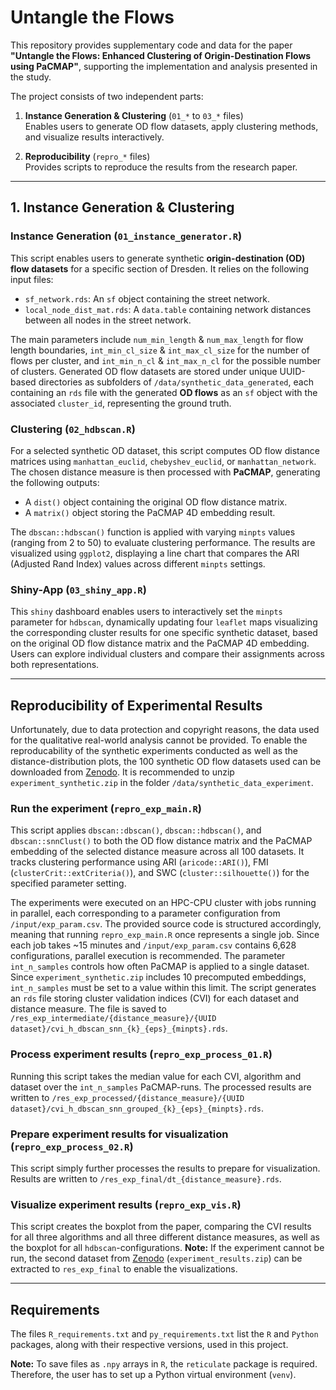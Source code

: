 # Untangle the Flows
This repository provides supplementary code and data for the paper **"Untangle the Flows: Enhanced Clustering of Origin-Destination Flows using PaCMAP"**, 
supporting the implementation and analysis presented in the study.  

The project consists of two independent parts:

1. **Instance Generation & Clustering** (`01_*` to `03_*` files)  
   Enables users to generate OD flow datasets, apply clustering methods, and visualize results interactively.

2. **Reproducibility** (`repro_*` files)  
   Provides scripts to reproduce the results from the research paper.


---

## 1. Instance Generation & Clustering

### Instance Generation (`01_instance_generator.R`)
This script enables users to generate synthetic **origin-destination (OD) flow datasets** for a specific section of Dresden. It relies on the following input files:

- `sf_network.rds`: An `sf` object containing the street network.
- `local_node_dist_mat.rds`: A  `data.table` containing network distances between all nodes in the street network.

The main parameters include `num_min_length` & `num_max_length` for flow length boundaries, `int_min_cl_size` & `int_max_cl_size` for the number of flows per cluster, and `int_min_n_cl` & `int_max_n_cl` for the possible number of clusters. Generated OD flow datasets are stored under unique UUID-based directories as subfolders of `/data/synthetic_data_generated`, each containing an `rds` file with the generated **OD flows** as an `sf` object with the associated `cluster_id`, representing the ground truth.


### Clustering (`02_hdbscan.R`)
For a selected synthetic OD dataset, this script computes OD flow distance matrices using `manhattan_euclid`, `chebyshev_euclid`, or `manhattan_network`. The chosen distance measure is then processed with **PaCMAP**, generating the following outputs:


- A `dist()` object containing the original OD flow distance matrix.
- A `matrix()` object storing the PaCMAP 4D embedding result.

The `dbscan::hdbscan()` function is applied with varying `minpts` values (ranging from 2 to 50) to evaluate clustering performance. The results are visualized using `ggplot2`, displaying a line chart that compares the ARI (Adjusted Rand Index) values across different `minpts` settings.

### Shiny-App (`03_shiny_app.R`)
This `shiny` dashboard enables users to interactively set the `minpts` parameter for `hdbscan`, dynamically updating four `leaflet` maps visualizing the corresponding cluster results for one specific synthetic dataset, based on the original OD flow distance matrix and the PaCMAP 4D embedding. Users can explore individual clusters and compare their assignments across both representations.

---

## Reproducibility of Experimental Results
Unfortunately, due to data protection and copyright reasons, the data used for the qualitative real-world analysis cannot be provided. To enable the reproducability of the synthetic experiments conducted as well as the distance-distribution plots, the 100 synthetic OD flow datasets used can be downloaded from [Zenodo](https://zenodo.org/records/15025399?preview=1&token=eyJhbGciOiJIUzUxMiJ9.eyJpZCI6IjIwYzY5NzgwLTRlN2EtNGI3Yy04OGJkLWU2NzNmMTdlMWEyYiIsImRhdGEiOnt9LCJyYW5kb20iOiIzMDY0NGZhN2ViNzkwZmExMDE1NzQxZDA0NmRmN2E2MiJ9.FZxejH2itkRpWa-T4MRH62ZDfkAu8QtiQksBd0pzQ7rlRiXnLTkzo3kZbblljaiGSUUBA7leOD-utgRJ_PrUXw). It is recommended to unzip `experiment_synthetic.zip` in the folder `/data/synthetic_data_experiment`.


### Run the experiment (`repro_exp_main.R`)
This script applies `dbscan::dbscan()`, `dbscan::hdbscan()`, and `dbscan::snnClust()` to both the OD flow distance matrix and the PaCMAP embedding of the selected distance measure across all 100 datasets. It tracks clustering performance using ARI (`aricode::ARI()`), FMI (`clusterCrit::extCriteria()`), and SWC (`cluster::silhouette()`) for the specified parameter setting.

The experiments were executed on an HPC-CPU cluster with jobs running in parallel, each corresponding to a parameter configuration from `/input/exp_param.csv`. The provided source code is structured accordingly, meaning that running `repro_exp_main.R` once represents a single job. Since each job takes ~15 minutes and `/input/exp_param.csv` contains 6,628 configurations, parallel execution is recommended. The parameter `int_n_samples` controls how often PaCMAP is applied to a single dataset. Since `experiment_synthetic.zip` includes 10 precomputed embeddings, `int_n_samples` must be set to a value within this limit. The script generates an `rds` file storing cluster validation indices (CVI) for each dataset and distance measure. The file is saved to `/res_exp_intermediate/{distance_measure}/{UUID dataset}/cvi_h_dbscan_snn_{k}_{eps}_{minpts}.rds`.


### Process experiment results (`repro_exp_process_01.R`)
Running this script takes the median value for each CVI, algorithm and dataset over the `int_n_samples` PaCMAP-runs. The processed results are written to `/res_exp_processed/{distance_measure}/{UUID dataset}/cvi_h_dbscan_snn_grouped_{k}_{eps}_{minpts}.rds`.

### Prepare experiment results for visualization (`repro_exp_process_02.R`)
This script simply further processes the results to prepare for visualization. Results are written to `/res_exp_final/dt_{distance_measure}.rds`.

### Visualize experiment results (`repro_exp_vis.R`)
This script creates the boxplot from the paper, comparing the CVI results for all three algorithms and all three different distance measures, as well as the boxplot for all `hdbscan`-configurations. **Note:** If the experiment cannot be run, the second dataset from [Zenodo](https://zenodo.org/records/15025399?preview=1&token=eyJhbGciOiJIUzUxMiJ9.eyJpZCI6IjIwYzY5NzgwLTRlN2EtNGI3Yy04OGJkLWU2NzNmMTdlMWEyYiIsImRhdGEiOnt9LCJyYW5kb20iOiIzMDY0NGZhN2ViNzkwZmExMDE1NzQxZDA0NmRmN2E2MiJ9.FZxejH2itkRpWa-T4MRH62ZDfkAu8QtiQksBd0pzQ7rlRiXnLTkzo3kZbblljaiGSUUBA7leOD-utgRJ_PrUXw) (`experiment_results.zip`) can be extracted to `res_exp_final` to enable the visualizations.


---
## Requirements
The files `R_requirements.txt` and `py_requirements.txt` list the `R` and `Python` packages, along with their respective versions, used in this project.  

**Note:** To save files as `.npy` arrays in `R`, the `reticulate` package is required. Therefore, the user has to set up a Python virtual environment (`venv`).  

